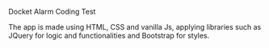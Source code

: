 Docket Alarm Coding Test

The app is made using HTML, CSS and vanilla Js, applying libraries such as JQuery for logic and functionalities and Bootstrap for styles.
